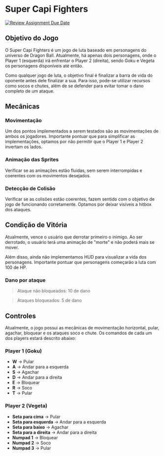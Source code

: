 # Super Capi Fighters

[![Review Assignment Due Date](https://classroom.github.com/assets/deadline-readme-button-24ddc0f5d75046c5622901739e7c5dd533143b0c8e959d652212380cedb1ea36.svg)](https://classroom.github.com/a/4inYwXkF)

## Objetivo do Jogo

O Super Capi Fighters é um jogo de luta baseado em personagens do universo de Dragon Ball. Atualmente, há apenas dois personagens, onde o Player 1 (esquerda) irá enfrentar o Player 2 (direita), sendo Goku e Vegeta os personagens disponíveis até então.

Como qualquer jogo de luta, o objetivo final é finalizar a barra de vida do oponente antes dele finalizar a sua. Para isso, pode-se utilizar recursos como socos e chutes, além de se defender para evitar tomar o dano completo de um ataque.

## Mecânicas

### Movimentação

Um dos pontos implementados a serem testados são as movimentações de ambos os jogadores. Importante pontuar que para simplificar as implementações, optamos por não permitir que o Player 1 e Player 2 invertam os lados.

### Animação das Sprites

Verificar se as animações estão fluidas, sem serem interrompidas e coerentes com os movimentos desejados.

### Detecção de Colisão

Verificar se as colisões estão coerentes, fazem sentido com o objetivo de jogo de funcionando corretamente. Optamos por deixar visíveis a hitbox dos ataques.

## Condição de Vitória

Atualmente, vence o usuário que derrotar primeiro o inimigo. Ao ser derrotado, o usuário terá uma animação de "morte" e não poderá mais se mover.

Além disso, ainda não implementamos HUD para visualizar a vida dos personagens. Importante pontuar que personagens começarão a luta com 100 de HP.

### Dano por ataque

> Ataque não bloqueados: 10 de dano

> Ataques bloqueados: 5 de dano

## Controles

Atualmente, o jogo possui as mecânicas de movimentação horizontal, pular, agachar, bloquear e os ataques soco e chute. Os comandos de cada um dos players estará descrito abaixo:

### Player 1 (Goku)

- **W** → Pular
- **A** → Andar para a esquerda
- **S** → Agachar
- **D** → Andar para a direita
- **E** → Bloquear
- **R** → Soco
- **T** → Pular

### Player 2 (Vegeta)

- **Seta para cima** → Pular
- **Seta para esquerda** → Andar para a esquerda
- **Seta para baixo** → Agachar
- **Seta para a direita** → Andar para a direita
- **Numpad 1** → Bloquear
- **Numpad 2** → Soco
- **Numpad 3** → Pular
